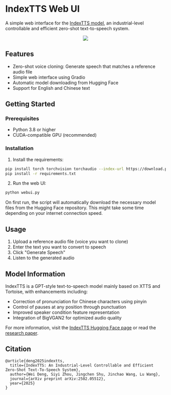 
# IndexTTS Web UI

A simple web interface for the [IndexTTS model](https://huggingface.co/IndexTeam/Index-TTS), an industrial-level controllable and efficient zero-shot text-to-speech system.

<p align="center">
<a href='https://arxiv.org/abs/2502.05512'><img src='https://img.shields.io/badge/ArXiv-2502.05512-red'></a>
</p>

## Features

- Zero-shot voice cloning: Generate speech that matches a reference audio file
- Simple web interface using Gradio
- Automatic model downloading from Hugging Face
- Support for English and Chinese text

## Getting Started

### Prerequisites

- Python 3.8 or higher
- CUDA-compatible GPU (recommended)

### Installation

1. Install the requirements:
```bash
pip install torch torchvision torchaudio --index-url https://download.pytorch.org/whl/cu126
pip install -r requirements.txt
```

2. Run the web UI:
```bash
python webui.py
```

On first run, the script will automatically download the necessary model files from the Hugging Face repository. This might take some time depending on your internet connection speed.

## Usage

1. Upload a reference audio file (voice you want to clone)
2. Enter the text you want to convert to speech
3. Click "Generate Speech"
4. Listen to the generated audio

## Model Information

IndexTTS is a GPT-style text-to-speech model mainly based on XTTS and Tortoise, with enhancements including:
- Correction of pronunciation for Chinese characters using pinyin
- Control of pauses at any position through punctuation
- Improved speaker condition feature representation
- Integration of BigVGAN2 for optimized audio quality

For more information, visit the [IndexTTS Hugging Face page](https://huggingface.co/IndexTeam/Index-TTS) or read the [research paper](https://arxiv.org/abs/2502.05512).

## Citation

```
@article{deng2025indextts,
  title={IndexTTS: An Industrial-Level Controllable and Efficient Zero-Shot Text-To-Speech System},
  author={Wei Deng, Siyi Zhou, Jingchen Shu, Jinchao Wang, Lu Wang},
  journal={arXiv preprint arXiv:2502.05512},
  year={2025}
}
```
